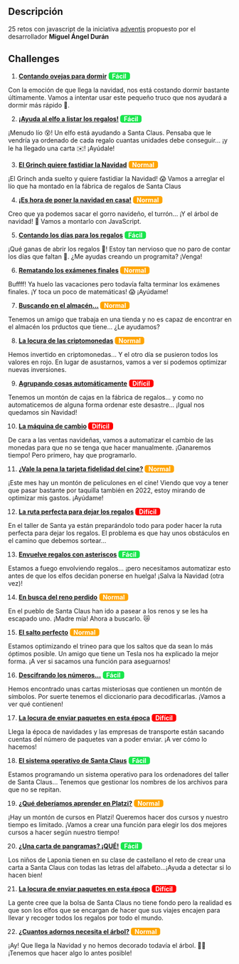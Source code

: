 ## Descripción

25 retos con javascript de la iniciativa [adventjs](https://adventjs.dev) propuesto por el desarrollador **Miguel Ángel Durán**

## Challenges

1. [**Contando ovejas para dormir**](challenge-01/README.md) <span style=" background-color:#18e64c; color: white; font-weight: bold; text-align: center; border-radius: 5px; padding: 0 8px;">Fácil</span>

Con la emoción de que llega la navidad, nos está costando dormir bastante últimamente. Vamos a intentar usar este pequeño truco que nos ayudará a dormir más rápido 🐑.

2. [**¡Ayuda al elfo a listar los regalos!**](challenge-02/README.md) <span style=" background-color:#18e64c; color: white; font-weight: bold; text-align: center; border-radius: 5px; padding: 0 8px;">Fácil</span>

¡Menudo lío 😵! Un elfo está ayudando a Santa Claus. Pensaba que le vendría ya ordenado de cada regalo cuantas unidades debe conseguir... ¡y le ha llegado una carta ✉️! ¡Ayúdale!

3. [**El Grinch quiere fastidiar la Navidad**](challenge-03/README.md) <span style=" background-color:orange; color: white; font-weight: bold; text-align: center; border-radius: 5px; padding: 0 8px;">Normal</span>

¡El Grinch anda suelto y quiere fastidiar la Navidad! 😱 Vamos a arreglar el lío que ha montado en la fábrica de regalos de Santa Claus

4. [**¡Es hora de poner la navidad en casa!**](challenge-04/README.md) <span style=" background-color:orange; color: white; font-weight: bold; text-align: center; border-radius: 5px; padding: 0 8px;">Normal</span>

Creo que ya podemos sacar el gorro navideño, el turrón... ¡Y el árbol de navidad! 🎄 Vamos a montarlo con JavaScript.

5. [**Contando los días para los regalos**](challenge-05/README.md) <span style=" background-color:#18e64c; color: white; font-weight: bold; text-align: center; border-radius: 5px; padding: 0 8px;">Fácil</span>

¡Qué ganas de abrir los regalos 🎁! Estoy tan nervioso que no paro de contar los días que faltan 🤣. ¿Me ayudas creando un programita? ¡Venga!

6. [**Rematando los exámenes finales**](challenge-06/README.md) <span style=" background-color: orange; color: white; font-weight: bold; text-align: center; border-radius: 5px; padding: 0 8px;">Normal</span>

Buffff! Ya huelo las vacaciones pero todavía falta terminar los exámenes finales. ¡Y toca un poco de matemáticas! 😱 ¡Ayúdame!

7. [**Buscando en el almacén...**](challenge-07/README.md) <span style=" background-color: orange; color: white; font-weight: bold; text-align: center; border-radius: 5px; padding: 0 8px;">Normal</span>

Tenemos un amigo que trabaja en una tienda y no es capaz de encontrar en el almacén los prductos que tiene... ¿Le ayudamos?

8. [**La locura de las criptomonedas**](challenge-08/README.md) <span style=" background-color: orange; color: white; font-weight: bold; text-align: center; border-radius: 5px; padding: 0 8px;">Normal</span>

Hemos invertido en criptomonedas... Y el otro día se pusieron todos los valores en rojo. En lugar de asustarnos, vamos a ver si podemos optimizar nuevas inversiones.

9. [**Agrupando cosas automáticamente**](challenge-09/README.md) <span style=" background-color: red; color: white; font-weight: bold; text-align: center; border-radius: 5px; padding: 0 8px;">Difícil</span>

Tenemos un montón de cajas en la fábrica de regalos... y como no automaticemos de alguna forma ordenar este desastre... ¡Igual nos quedamos sin Navidad!

10. [**La máquina de cambio**](challenge-10/README.md) <span style=" background-color: red; color: white; font-weight: bold; text-align: center; border-radius: 5px; padding: 0 8px;">Difícil</span>

De cara a las ventas navideñas, vamos a automatizar el cambio de las monedas para que no se tenga que hacer manualmente. ¡Ganaremos tiempo! Pero primero, hay que programarlo.

11. [**¿Vale la pena la tarjeta fidelidad del cine?**](challenge-11/README.md) <span style=" background-color: orange; color: white; font-weight: bold; text-align: center; border-radius: 5px; padding: 0 8px;">Normal</span>

¡Este mes hay un montón de peliculones en el cine! Viendo que voy a tener que pasar bastante por taquilla también en 2022, estoy mirando de optimizar mis gastos. ¡Ayúdame!

12. [**La ruta perfecta para dejar los regalos**](challenge-12/README.md) <span style=" background-color: red; color: white; font-weight: bold; text-align: center; border-radius: 5px; padding: 0 8px;">Difícil</span>

En el taller de Santa ya están preparándolo todo para poder hacer la ruta perfecta para dejar los regalos. El problema es que hay unos obstáculos en el camino que debemos sortear...

13. [**Envuelve regalos con asteriscos**](challenge-13/README.md) <span style=" background-color:#18e64c; color: white; font-weight: bold; text-align: center; border-radius: 5px; padding: 0 8px;">Fácil</span>

Estamos a fuego envolviendo regalos... ¡pero necesitamos automatizar esto antes de que los elfos decidan ponerse en huelga! ¡Salva la Navidad (otra vez)!

14. [**En busca del reno perdido**](challenge-14/README.md) <span style=" background-color:orange; color: white; font-weight: bold; text-align: center; border-radius: 5px; padding: 0 8px;">Normal</span>

En el pueblo de Santa Claus han ido a pasear a los renos y se les ha escapado uno. ¡Madre mía! Ahora a buscarlo. 😿

15. [**El salto perfecto**](challenge-15/README.md) <span style=" background-color:orange; color: white; font-weight: bold; text-align: center; border-radius: 5px; padding: 0 8px;">Normal</span>

Estamos optimizando el trineo para que los saltos que da sean lo más óptimos posible. Un amigo que tiene un Tesla nos ha explicado la mejor forma. ¡A ver si sacamos una función para aseguarnos!

16. [**Descifrando los números...**](challenge-16/README.md) <span style=" background-color:#18e64c; color: white; font-weight: bold; text-align: center; border-radius: 5px; padding: 0 8px;">Fácil</span>

Hemos encontrado unas cartas misteriosas que contienen un montón de símbolos. Por suerte tenemos el diccionario para decodificarlas. ¡Vamos a ver qué contienen!

17. [**La locura de enviar paquetes en esta época**](challenge-17/README.md) <span style=" background-color:red; color: white; font-weight: bold; text-align: center; border-radius: 5px; padding: 0 8px;">Difícil</span>

Llega la época de navidades y las empresas de transporte están sacando cuentas del número de paquetes van a poder enviar. ¡A ver cómo lo hacemos!

18. [**El sistema operativo de Santa Claus**](challenge-18/README.md) <span style=" background-color:#18e64c; color: white; font-weight: bold; text-align: center; border-radius: 5px; padding: 0 8px;">Fácil</span>

Estamos programando un sistema operativo para los ordenadores del taller de Santa Claus... Tenemos que gestionar los nombres de los archivos para que no se repitan.

19. [**¿Qué deberíamos aprender en Platzi?**](challenge-19/README.md) <span style=" background-color:orange; color: white; font-weight: bold; text-align: center; border-radius: 5px; padding: 0 8px;">Normal</span>

¡Hay un montón de cursos en Platzi! Queremos hacer dos cursos y nuestro tiempo es limitado. ¡Vamos a crear una función para elegir los dos mejores cursos a hacer según nuestro tiempo!

20. [**¿Una carta de pangramas? ¡QUÉ!**](challenge-20/README.md) <span style=" background-color:#18e64c; color: white; font-weight: bold; text-align: center; border-radius: 5px; padding: 0 8px;">Fácil</span>

Los niños de Laponia tienen en su clase de castellano el reto de crear una carta a Santa Claus con todas las letras del alfabeto...¡Ayuda a detectar si lo hacen bien!

21. [**La locura de enviar paquetes en esta época**](challenge-21/README.md) <span style=" background-color:red; color: white; font-weight: bold; text-align: center; border-radius: 5px; padding: 0 8px;">Difícil</span>

La gente cree que la bolsa de Santa Claus no tiene fondo pero la realidad es que son los elfos que se encargan de hacer que sus viajes encajen para llevar y recoger todos los regalos por todo el mundo.

22. [**¿Cuantos adornos necesita el árbol?**](challenge-22/README.md) <span style=" background-color:orange; color: white; font-weight: bold; text-align: center; border-radius: 5px; padding: 0 8px;">Normal</span>

¡Ay! Que llega la Navidad y no hemos decorado todavía el árbol. 🎄😱 ¡Tenemos que hacer algo lo antes posible!
